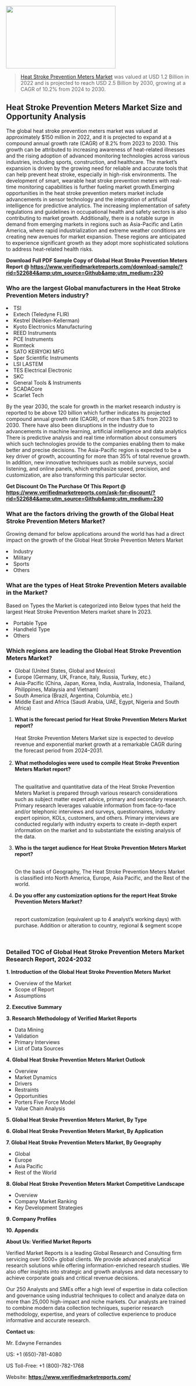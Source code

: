 <img src="https://ffe5etoiles.com/wp-content/uploads/2024/12/MST1-300x171.png" alt="" width="300" height="171" class="alignnone size-medium wp-image-20088" /><blockquote><p><p><a href="https://www.verifiedmarketreports.com/download-sample/?rid=522684&utm_source=Github&utm_medium=230" target="_blank">Heat Stroke Prevention Meters Market</a> was valued at USD 1.2 Billion in 2022 and is projected to reach USD 2.5 Billion by 2030, growing at a CAGR of 10.2% from 2024 to 2030.</p></blockquote><p><h2>Heat Stroke Prevention Meters Market Size and Opportunity Analysis</h2>The global heat stroke prevention meters market was valued at approximately $150 million in 2022, and it is projected to expand at a compound annual growth rate (CAGR) of 8.2% from 2023 to 2030. This growth can be attributed to increasing awareness of heat-related illnesses and the rising adoption of advanced monitoring technologies across various industries, including sports, construction, and healthcare. The market’s expansion is driven by the growing need for reliable and accurate tools that can help prevent heat stroke, especially in high-risk environments. The development of smart, wearable heat stroke prevention meters with real-time monitoring capabilities is further fueling market growth.Emerging opportunities in the heat stroke prevention meters market include advancements in sensor technology and the integration of artificial intelligence for predictive analytics. The increasing implementation of safety regulations and guidelines in occupational health and safety sectors is also contributing to market growth. Additionally, there is a notable surge in demand from emerging markets in regions such as Asia-Pacific and Latin America, where rapid industrialization and extreme weather conditions are creating new avenues for market expansion. These regions are anticipated to experience significant growth as they adopt more sophisticated solutions to address heat-related health risks.</p><p class=""><strong>Download Full PDF Sample Copy of Global Heat Stroke Prevention Meters Report @ <a href="https://www.verifiedmarketreports.com/download-sample/?rid=522684&amp;utm_source=Github&amp;utm_medium=230" target="_blank">https://www.verifiedmarketreports.com/download-sample/?rid=522684&amp;utm_source=Github&amp;utm_medium=230</a></strong></p><h3 id="" class="">Who are the largest Global manufacturers in the Heat Stroke Prevention Meters industry?</h3><p><li>TSI</li><li> Extech (Teledyne FLIR)</li><li> Kestrel (Nielsen-Kellerman)</li><li> Kyoto Electronics Manufacturing</li><li> REED Instruments</li><li> PCE Instruments</li><li> Romteck</li><li> SATO KEIRYOKI MFG</li><li> Sper Scientific Instruments</li><li> LSI LASTEM</li><li> TES Electrical Electronic</li><li> SKC</li><li> General Tools & Instruments</li><li> SCADACore</li><li> Scarlet Tech</li></p><div class=""><div class="" dir="" data-message-author-role="" data-message-id="" data-message-model-slug=""><div class=""><div class=""><div class=""><div class="" dir="" data-message-author-role="" data-message-id="" data-message-model-slug=""><div class=""><div class=""><p>By the year 2030, the scale for growth in the market research industry is reported to be above 120 billion which further indicates its projected compound annual growth rate (CAGR), of more than 5.8% from 2023 to 2030. There have also been disruptions in the industry due to advancements in machine learning, artificial intelligence and data analytics There is predictive analysis and real time information about consumers which such technologies provide to the companies enabling them to make better and precise decisions. The Asia-Pacific region is expected to be a key driver of growth, accounting for more than 35% of total revenue growth. In addition, new innovative techniques such as mobile surveys, social listening, and online panels, which emphasize speed, precision, and customization, are also transforming this particular sector.</p><p><strong>Get Discount On The Purchase Of This Report @&nbsp; <a href="https://www.verifiedmarketreports.com/ask-for-discount/?rid=522684&amp;utm_source=Github&amp;utm_medium=230" target="_blank">https://www.verifiedmarketreports.com/ask-for-discount/?rid=522684&amp;utm_source=Github&amp;utm_medium=230</a></strong></p></div></div></div></div></div></div></div></div><h3 id="" class="">What are the factors driving the growth of the Global Heat Stroke Prevention Meters Market?</h3><p id="" class="">Growing demand for below applications around the world has had a direct impact on the growth of the Global Heat Stroke Prevention Meters Market</p><p id="" class=""><li>Industry</li><li> Military</li><li> Sports</li><li> Others</li></p><h3 id="" class="">What are the types of Heat Stroke Prevention Meters available in the Market?</h3><p id="" class="">Based on Types the Market is categorized into Below types that held the largest Heat Stroke Prevention Meters market share In 2023.</p><p id="" class=""><li>Portable Type</li><li> Handheld Type</li><li> Others</li></p><h3 id="" class="">Which regions are leading the Global Heat Stroke Prevention Meters Market?</h3><ul><li>Global (United States, Global and Mexico)</li><li>Europe (Germany, UK, France, Italy, Russia, Turkey, etc.)</li><li>Asia-Pacific (China, Japan, Korea, India, Australia, Indonesia, Thailand, Philippines, Malaysia and Vietnam)</li><li>South America (Brazil, Argentina, Columbia, etc.)</li><li>Middle East and Africa (Saudi Arabia, UAE, Egypt, Nigeria and South Africa)</li></ul><p><ol><li><strong>What is the forecast period for Heat Stroke Prevention Meters Market report?<br /></strong><br /><span data-sheets-root="1" data-sheets-value="{&quot;1&quot;:2,&quot;2&quot;:&quot;XXXX size is expected to develop revenue and exponential market growth at a remarkable CAGR during the forecast period from 2024&ndash;2030.&quot;}" data-sheets-userformat="{&quot;2&quot;:12674,&quot;4&quot;:{&quot;1&quot;:2,&quot;2&quot;:16776960},&quot;10&quot;:2,&quot;11&quot;:0,&quot;15&quot;:&quot;Arial&quot;,&quot;16&quot;:12}">Heat Stroke Prevention Meters Market size is expected to develop revenue and exponential market growth at a remarkable CAGR during the forecast period from 2024&ndash;2031.</span><br /><br /></li><li><strong>What methodologies were used to compile Heat Stroke Prevention Meters Market report?<br /><br /></strong><p>The qualitative and quantitative data of the&nbsp;Heat Stroke Prevention Meters Market is prepared through various research considerations such as subject matter expert advice, primary and secondary research. Primary research leverages valuable information from face-to-face and/or telephonic interviews and surveys, questionnaires, industry expert opinion, KOLs, customers, and others. Primary interviews are conducted regularly with industry experts to create in-depth expert information on the market and to substantiate the existing analysis of the data.&nbsp;</p></li><li><strong>Who is the target audience for Heat Stroke Prevention Meters Market report?<br /><br /></strong><p>On the basis of Geography, The&nbsp;Heat Stroke Prevention Meters Market is classified into North America, Europe, Asia Pacific, and the Rest of the world.</p></li><li><strong>Do you offer any customization options for the report Heat Stroke Prevention Meters Market?<br /><br /></strong><p>report customization (equivalent up to 4 analyst&rsquo;s working days) with purchase. Addition or alteration to country, regional &amp; segment scope</p><p>&nbsp;</p></li></ol></p><h3 id="" class="">Detailed TOC of Global Heat Stroke Prevention Meters Market Research Report, 2024-2032</h3><p id="" class=""><strong>1. Introduction of the Global Heat Stroke Prevention Meters Market</strong></p><ul><li>Overview of the Market</li><li>Scope of Report</li><li>Assumptions</li></ul><p id="" class=""><strong>2. Executive Summary</strong></p><p id="" class=""><strong>3. Research Methodology of&nbsp;Verified Market Reports</strong></p><ul><li>Data Mining</li><li>Validation</li><li>Primary Interviews</li><li>List of Data Sources</li></ul><p id="" class=""><strong>4. Global Heat Stroke Prevention Meters Market Outlook</strong></p><ul><li>Overview</li><li>Market Dynamics</li><li>Drivers</li><li>Restraints</li><li>Opportunities</li><li>Porters Five Force Model</li><li>Value Chain Analysis</li></ul><p id="" class=""><strong>5. Global Heat Stroke Prevention Meters Market, By&nbsp;Type</strong></p><p id="" class=""><strong>6. Global Heat Stroke Prevention Meters Market, By Application</strong></p><p id="" class=""><strong>7. Global Heat Stroke Prevention Meters Market, By Geography</strong></p><ul><li>Global</li><li>Europe</li><li>Asia Pacific</li><li>Rest of the World</li></ul><p id="" class=""><strong>8. Global Heat Stroke Prevention Meters Market Competitive Landscape</strong></p><ul><li>Overview</li><li>Company Market Ranking</li><li>Key Development Strategies</li></ul><p id="" class=""><strong>9. Company Profiles</strong></p><p id="" class=""><strong>10. Appendix</strong></p><p id="" class=""><strong>About Us: Verified Market Reports</strong></p><p id="" class="">Verified Market Reports is a leading Global Research and Consulting firm servicing over 5000+ global clients. We provide advanced analytical research solutions while offering information-enriched research studies. We also offer insights into strategic and growth analyses and data necessary to achieve corporate goals and critical revenue decisions.</p><p id="" class="">Our 250 Analysts and SMEs offer a high level of expertise in data collection and governance using industrial techniques to collect and analyze data on more than 25,000 high-impact and niche markets. Our analysts are trained to combine modern data collection techniques, superior research methodology, expertise, and years of collective experience to produce informative and accurate research.</p><p id="" class=""><strong>Contact us:</strong></p><p id="" class="">Mr. Edwyne Fernandes</p><p id="" class="">US: +1 (650)-781-4080</p><p id="" class="">US Toll-Free: +1 (800)-782-1768</p><p id="" class="">Website: <a target="" data-test-app-aware-link=""><strong>https://www.verifiedmarketreports.com/</strong></a></p>
